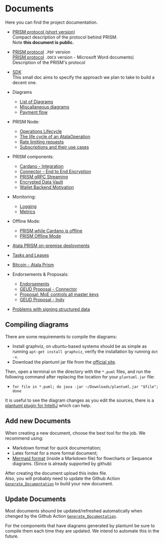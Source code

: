 # Documents

Here you can find the project documentation.

- [PRISM protocol (short version)](./article.pdf)
  <br/>Compact description of the protocol behind PRISM.
  <br/>Note **this document is public.**
- [PRISM protocol](./protocol.pdf) `.PDF` version
  <br/>[PRISM protocol](./protocol.docx) `.DOCX` version - Microsoft Word documents)
  <br/>Description of the PRISM's protocol
- [SDK](./sdk/README.md)
  <br/>This small doc aims to specify the approach we plan to take to build a decent one.

- Diagrams
  - [List of Diagrams](./new-diagrams/README.md)
  - [Miscallaneous diagrams](./misc/README.md)
  - [Payment flow](./payments/README.md)

- PRISM Node:
  - [Operations Lifecycle](./node/operaions-lifecycle-in-node-service.md)
  - [The life cycle of an AtalaOperation](./node/operations-ordering-submission.md)
  - [Rate limiting requests](./node/rate-limiting.md)
  - [Subscriptions and their use cases](./node/SubscriptionMechanism.md)
- PRISM components:
  - [Cardano - Integration](./cardano/README.md)
  - [Connector - End to End Encryption](./connector/e2e-encryption.md)
  - [PRISM gRPC Streaming](./grpc/streaming.md)
  - [Encrypted Data Vault](./data-vault/README.md)
  - [Wallet Backend Motivation](./wallet-backend/motivation.md)
- Monitoring:
  - [Logging](./monitoring/logging/README.md)
  - [Metrics](./monitoring/metrics/README.md)
- Offline Mode:
  - [PRISM while Cardano is offline](./moe/full-offline-mode.md)
  - [PRISM Offline Mode](./moe/offline-mode.md)
- [Atala PRISM on-premise deployments](./on-premise-deployments/README.md)
- [Tasks and Leases](./mirror/tasks-and-leases.md)
- [Bitcoin - Atala Prism](./bitcoin/README.md)

- Endorsements & Proposals:
  - [Endorsements](./endorsements/endorsements.md)
  - [GEUD Proposal - Connector](./connector/README.md)
  - [Proposal: MoE controls all master keys](./endorsements/MoE-controls-master-keys-proposal.md)
  - [GEUD Proposal - Indy](./indy/README.md)

- [Problems with signing structured data](./signing.md)

## Compiling diagrams

There are some requirements to compile the diagrams:

- Install graphviz, on ubuntu-based systems should be as simple as running `apt-get install graphviz`, verify the installation by running `dot -v`.
- Download the plantuml jar file from the [official site](http://plantuml.com/starting).

Then, open a terminal on the directory with the `*.puml` files, and run the following command after replacing the location for your `plantuml.jar` file:

- `for file in *.puml; do java -jar ~/Downloads/plantuml.jar "$file"; done`

It is useful to see the diagram changes as you edit the sources, there is a [plantuml plugin for IntelliJ](https://plugins.jetbrains.com/plugin/7017-plantuml-integration/) which can help.

## Add new Documents

When creating a new document, choose the best tool for the job.
We recommend using:

- Markdown format for quick documentation;
- Latex format for a more formal document;
- [Mermaid format](https://mermaid-js.github.io/mermaid/#/) (inside a Markdown file) for flowcharts or Sequence diagrams. (Since is already supported by github)

After creating the document upload this index file.
<br/>Also, you will probably need to update the Github Action [`Generate_Documentation`](/.github/workflows/gh-pages-documentation-website.yml) to build your new document.

## Update Documents

Most documents shound be updated/refreshed automatically when chenged by the Github Action [`Generate_Documentation`](/.github/workflows/gh-pages-documentation-website).

For the components that have diagrams generated by plantuml be sure to compile them each time they are updated.
We intend to automate this in the future.
